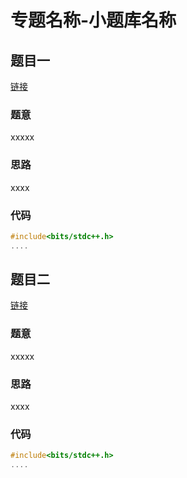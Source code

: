 # 专题名称-小题库名称

## 题目一

[链接](xxxx)

### 题意

xxxxx

### 思路

xxxx

### 代码

```c++
#include<bits/stdc++.h>
....

```

## 题目二

[链接](xxxx)

### 题意

xxxxx

### 思路

xxxx

### 代码

```c++
#include<bits/stdc++.h>
....

```
